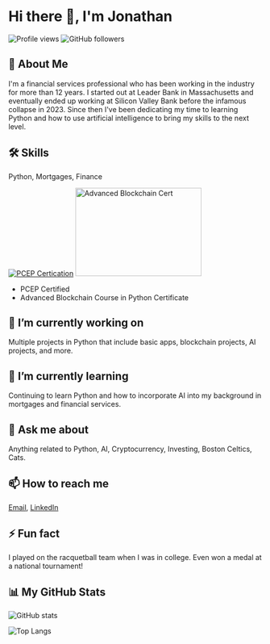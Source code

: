# Hi there 👋, I'm Jonathan

![Profile views](https://komarev.com/ghpvc/?username=jonrebelo)
![GitHub followers](https://img.shields.io/github/followers/jonrebelo?style=social)

## 🚀 About Me
I'm a financial services professional who has been working in the industry for more than 12 years. I started out at Leader Bank in Massachusetts and eventually ended up working at Silicon Valley Bank before the infamous collapse in 2023. Since then I've been dedicating my time to learning Python and how to use artificial intelligence to bring my skills to the next level.

## 🛠 Skills
Python, Mortgages, Finance

[![PCEP Certication](https://images.credly.com/size/140x140/images/b790eb12-ecb3-4b94-89be-61aa40c92e7c/image.png)](https://www.credly.com/badges/0b25af4f-eb91-4564-8be7-9f10b5ef427a/public_url)
<a href="https://www.codiesalert.com/?cert_hash=dc7f4379a261257f"><img src="https://www.codiesalert.com/wp-content/uploads/tutor-certificates/qWDxmMvXwo-dc7f4379a261257f.jpg" width="250" height="175" alt="Advanced Blockchain Cert"></a>

- PCEP Certified
- Advanced Blockchain Course in Python Certificate
  
## 🔭 I’m currently working on
Multiple projects in Python that include basic apps, blockchain projects, AI projects, and more.

## 🌱 I’m currently learning
Continuing to learn Python and how to incorporate AI into my background in mortgages and financial services.

## 💬 Ask me about
Anything related to Python, AI, Cryptocurrency, Investing, Boston Celtics, Cats.

## 📫 How to reach me
[Email](mailto:jonathansousarebelo@gmail.com), [LinkedIn](https://www.linkedin.com/in/jonathan-rebelo/)

## ⚡ Fun fact
I played on the racquetball team when I was in college. Even won a medal at a national tournament!

## 📊 My GitHub Stats

![GitHub stats](https://github-readme-stats.vercel.app/api?username=jonrebelo&show_icons=true&count_private=true)

![Top Langs](https://github-readme-stats.vercel.app/api/top-langs/?username=jonrebelo&layout=compact)
